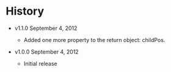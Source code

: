 # History

* v1.1.0 September 4, 2012

    * Added one more property to the return object: childPos.

* v1.0.0 September 4, 2012

    * Initial release